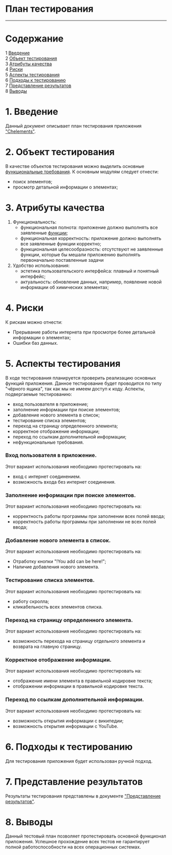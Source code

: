 # План тестирования  
---

# Содержание  
1 [Введение](#a)  
2 [Объект тестирования](#b)  
3 [Атрибуты качества](#c)  
4 [Риски](#d)  
5 [Аспекты тестирования](#e)  
6 [Подходы к тестированию](#f)  
7 [Представление результатов](#g)  
8 [Выводы](#h)  


# 1. <a name="a">Введение</a>  

Данный документ описывает план тестирования приложения ["Chelements"](https://github.com/LeonidVoitehovich/Chelements).



# 2. <a name="b"/> Объект тестирования </a>

В качестве объектов тестирования можно выделить основные [функциональные требования](https://github.com/LeonidVoitehovich/Chelements/blob/master/Documentation/Requirements.md#functional_requirements). К основным модулям следует отнести:
* поиск элементов;  
* просмотр детальной информации о элементах;  



# 3. <a name="c"/> Атрибуты качества </a>  

1. Функциональность:  
    - функциональная полнота: приложение должно выполнять все заявленные [функции](https://github.com/LeonidVoitehovich/Chelements/blob/master/Documentation/Requirements.md#functional_requirements);
    - функциональная корректность: приложение должно выполнять все заявленные функции корректно;  
    - функциональная целесообразность: отсутствуют не заявленные функции, которые бы мешали приложению выполнять первоначально поставленные задачи
2. Удобство использования:  
    - эстетика пользовательского интерфейса: плавный и понятный интерфейс;  
    - актуальность: обновление данных, например, появление новой информации об химических элементах;  



# 4. <a name="d"/> Риски </a>

К рискам можно отнести:  
* Прерывание работы интернета при просмотре более детальной информации о элементах;  
* Ошибки баз данных.

# 5. <a name="e"/> Аспекты тестирования  </a>

В ходе тестирования планируется проверить реализацию основных функций приложения. Данное тестирование будет проводится по типу "чёрного ящика", так как мы не имеем доступ к коду. Аспекты, подвергаемые тестированию:  
* вход пользователя в приложение;
* заполнение информации при поиске элементов;
* добавление нового элемента в список;
* тестирование списка элементов;
* переход на страницу определенного элемента;
* корректное отображение информации;
* переход по ссылкам дополнительной информации;
* нефункциональные требования.


### Вход пользователя в приложение.  
Этот вариант использования необходимо протестировать на:  
* вход с интернет соединением.
* возможность входа без интернет соединения.

### Заполнение информации при поиске элементов.
Этот вариант использования необходимо протестировать на:  
* корректность работы программы при заполнении всех полей ввода;  
* корректность работы программы при заполнении не всех полей ввода;

### Добавление нового элемента в список.  
Этот вариант использования необходимо протестировать на:  
* Отработку кнопки "!You add can be here!";
* Наличие добавления нового элемента.  


### Тестирование списка элементов.  
Этот вариант использования необходимо протестировать на:  
* работу скролла;  
* кликабельность всех элементов списка.  

### Переход на страницу определенного элемента.  
Этот вариант использования необходимо протестировать на:  
* возможность перехода на страницу отдельного элемента и  
 возврата на главную страницу.  

### Корректное отображение информации.  
Этот вариант использования необходимо протестировать на:  
* отображение имени элемента в правильной кодировке текста;  
* отображении информации в  правильной кодировке текста.


### Переход по ссылкам дополнительной информации.  
Этот вариант использования необходимо протестировать на:  
* возможность открытия информации с википедии;  
* возможность открытия информации с YouTube.

# 6. <a name="f"/> Подходы к тестированию  </a>

Для тестирования приложения будет использован ручной подход.  



# 7. <a name="g"/> Представление результатов  </a>

Результаты тестирования представлены в документе ["Представление результатов"](../Testing/TestResults.md).  


# 8. <a name="h"/> Выводы  </a>

Данный тестовый план позволяет протестировать основной функционал приложения. Успешное прохождение всех тестов не гарантирует полной работоспособности на всех операционных системах.
